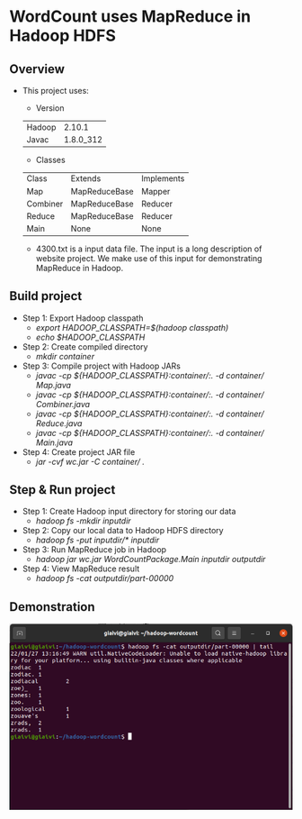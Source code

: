 # WordCount uses MapReduce in Hadoop HDFS

## Overview

* This project uses:
    * Version 
    <table>
    <tr>
        <td>Hadoop</td>
        <td>2.10.1</td>
    </tr>
    <tr>
        <td>Javac</td>
        <td>1.8.0_312</td>
    </tr>
   </table>
   
   * Classes 
    <table>
    <tr>
        <td>Class</td>
        <td>Extends</td>
        <td>Implements</td>
    </tr>
    <tr>
        <td>Map</td>
        <td>MapReduceBase</td>
        <td>Mapper</td>
    </tr>
   <tr>
        <td>Combiner</td>
        <td>MapReduceBase</td>
        <td>Reducer</td>
    </tr>
    <tr>
        <td>Reduce</td>
        <td>MapReduceBase</td>
        <td>Reducer</td>
    </tr>
    <tr>
        <td>Main</td>
        <td>None</td>
        <td>None</td>
    </tr>
   </table>
   
   * 4300.txt is a input data file. The input is a long description of website project. We make use of this input for demonstrating MapReduce in Hadoop.
   
## Build project

* Step 1: Export Hadoop classpath
  * *export HADOOP_CLASSPATH=$(hadoop classpath)*
  * *echo $HADOOP_CLASSPATH*
* Step 2: Create compiled directory
  * *mkdir container*
* Step 3: Compile project with Hadoop JARs
  * *javac -cp ${HADOOP_CLASSPATH}:container/:. -d container/ Map.java*
  * *javac -cp ${HADOOP_CLASSPATH}:container/:. -d container/ Combiner.java*
  * *javac -cp ${HADOOP_CLASSPATH}:container/:. -d container/ Reduce.java*
  * *javac -cp ${HADOOP_CLASSPATH}:container/:. -d container/ Main.java*
* Step 4: Create project JAR file
  * *jar -cvf wc.jar -C container/ .*
  
## Step & Run project

* Step 1: Create Hadoop input directory for storing our data
  * *hadoop fs -mkdir inputdir*
* Step 2: Copy our local data to Hadoop HDFS directory
  * *hadoop fs -put inputdir/\* inputdir*
* Step 3: Run MapReduce job in Hadoop
  * *hadoop jar wc.jar WordCountPackage.Main inputdir outputdir*
* Step 4: View MapReduce result
  * *hadoop fs -cat outputdir/part-00000*
  
## Demonstration
<img src='result.png' alt='result in there'></img>
